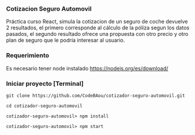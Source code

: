
### Cotizacion Seguro Automovil
Práctica curso React, simula la cotizacion de un seguro de coche devuelve 2 resultados, el primero corresponde al cálculo de la póliza segun los datos pasados, el segundo resultado ofrece una propuesta con otro precio y otro plan de seguro que le podría interesar al usuario.

### Requerimiento
Es necesario tener node instalado https://nodejs.org/es/download/

### Iniciar proyecto [Terminal]
```
git clone https://github.com/CodeBAou/cotizador-seguro-automovil.git

cd cotizador-seguro-automovil

cotizador-seguro-automovil> npm install

cotizador-seguro-automovil> npm start

```
